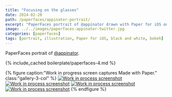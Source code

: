 ```yaml
---
title: "Focusing on the glasses"
date: 2014-02-20
path: /paperfaces/appinator-portrait/
excerpt: "PaperFaces portrait of @appinator drawn with Paper for iOS on an iPad."
image: ../../images/paperfaces-appinator-twitter.jpg
categories: [paperfaces]
tags: [portrait, illustration, Paper for iOS, black and white, bokeh]
---
```


PaperFaces portrait of [@appinator](https://twitter.com/appinator).

{% include_cached boilerplate/paperfaces-4.md %}

{% figure caption:"Work in progress screen captures Made with Paper." class:"gallery-3-col" %}
[![Work in process screenshot](../../images/paperfaces-appinator-process-1-600.jpg)](../../images/paperfaces-appinator-process-1-lg.jpg)
[![Work in process screenshot](../../images/paperfaces-appinator-process-2-600.jpg)](../../images/paperfaces-appinator-process-2-lg.jpg)
[![Work in process screenshot](../../images/paperfaces-appinator-process-3-600.jpg)](../../images/paperfaces-appinator-process-3-lg.jpg)
[![Work in process screenshot](../../images/paperfaces-appinator-process-4-600.jpg)](../../images/paperfaces-appinator-process-4-lg.jpg)
{% endfigure %}
